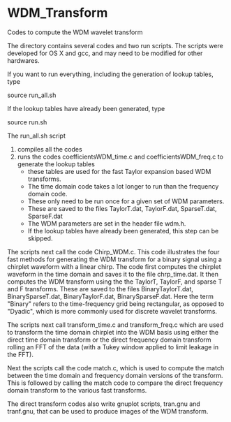 # WDM_Transform
Codes to compute the WDM wavelet transform

The directory contains several codes and two run scripts. The scripts were developed for OS X and gcc, and may need to be modified for other hardwares.

If you want to run everything, including the generation of lookup tables, type

source run_all.sh

If the lookup tables have already been generated, type

source run.sh

The run_all.sh script 
1. compiles all the codes 
2. runs the codes coefficientsWDM_time.c and coefficientsWDM_freq.c to generate the lookup tables
   - these tables are used for the fast Taylor expansion based WDM transforms.
   - The time domain code takes a lot longer to run than the frequency domain code. 
   - These only need to be run once for a given set of WDM parameters.
   - These are saved to the files TaylorT.dat, TaylorF.dat, SparseT.dat, SparseF.dat 
   - The WDM parameters are set in the header file wdm.h. 
   - If the lookup tables have already been generated, this step can be skipped. 

The scripts next call the code Chirp_WDM.c. This code illustrates the four fast methods for generating the WDM transform for a binary signal using a chirplet waveform with a linear chirp. The code first computes the chirplet waveform in the time domain and saves it to the file chrp_time.dat. It then computes the WDM transform using the the TaylorT, TaylorF, and sparse T and F transforms. These are saved to the files BinaryTaylorT.dat, BinarySparseT.dat, BinaryTaylorF.dat, BinarySparseF.dat. Here the term "Binary" refers to the time-frequency grid being rectangular, as opposed to "Dyadic", which is more commonly used for discrete wavelet transforms.

The scripts next call transform_time.c and transform_freq.c which are used to transform the time domain chirplet into the WDM basis using either the direct time domain transform or the direct frequency domain transform rolling an FFT of the data (with a Tukey window applied to limit leakage in the FFT).

Next the scripts call the code match.c, which is used to compute the match between the time domain and frequency domain versions of the transform. This is followed by calling the match code to compare the direct frequency domain transform to the various fast transforms.

The direct transform codes also write gnuplot scripts, tran.gnu and tranf.gnu, that can be used to produce images of the WDM transform.


